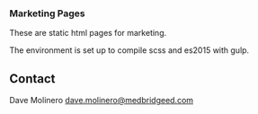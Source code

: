 ### Marketing Pages

These are static html pages for marketing.

The environment is set up to compile scss and es2015 with gulp.


## Contact
Dave Molinero
dave.molinero@medbridgeed.com